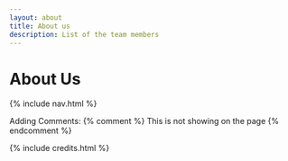 ```yaml
---
layout: about
title: About us
description: List of the team members
---
```


# About Us

{% include nav.html %}

Adding Comments: {% comment %} This is not showing on the page {% endcomment %}

{% include credits.html %}